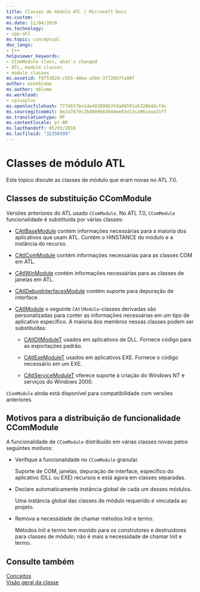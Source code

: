 ```yaml
---
title: Classes de módulo ATL | Microsoft Docs
ms.custom: ''
ms.date: 11/04/2016
ms.technology:
- cpp-atl
ms.topic: conceptual
dev_langs:
- C++
helpviewer_keywords:
- CComModule class, what's changed
- ATL, module classes
- module classes
ms.assetid: fd75382d-c955-46ba-a38e-37728b7fa00f
author: mikeblome
ms.author: mblome
ms.workload:
- cplusplus
ms.openlocfilehash: 777d81fbe1de48289863fda00591a5328b40cf4c
ms.sourcegitcommit: be2a7679c2bd80968204dee03d13ca961eaa31ff
ms.translationtype: MT
ms.contentlocale: pt-BR
ms.lasthandoff: 05/03/2018
ms.locfileid: "32356599"
---
```

# <a name="atl-module-classes"></a>Classes de módulo ATL
Este tópico discute as classes de módulo que eram novas no ATL 7.0.  
  
## <a name="ccommodule-replacement-classes"></a>Classes de substituição CComModule  
 Versões anteriores do ATL usado `CComModule`. No ATL 7.0, `CComModule` funcionalidade é substituída por várias classes:  
  
-   [CAtlBaseModule](../atl/reference/catlbasemodule-class.md) contém informações necessárias para a maioria dos aplicativos que usam ATL. Contém o HINSTANCE do módulo e a instância do recurso.  
  
-   [CAtlComModule](../atl/reference/catlcommodule-class.md) contém informações necessárias para as classes COM em ATL.  
  
-   [CAtlWinModule](../atl/reference/catlwinmodule-class.md) contém informações necessárias para as classes de janelas em ATL.  
  
-   [CAtlDebugInterfacesModule](../atl/reference/catldebuginterfacesmodule-class.md) contém suporte para depuração de interface.  
  
-   [CAtlModule](../atl/reference/catlmodule-class.md) o seguinte `CAtlModule`-classes derivadas são personalizadas para conter as informações necessárias em um tipo de aplicativo específico. A maioria dos membros nessas classes podem ser substituídas:  
  
    -   [CAtlDllModuleT](../atl/reference/catldllmodulet-class.md) usados em aplicativos de DLL. Fornece código para as exportações padrão.  
  
    -   [CAtlExeModuleT](../atl/reference/catlexemodulet-class.md) usados em aplicativos EXE. Fornece o código necessário em um EXE.  
  
    -   [CAtlServiceModuleT](../atl/reference/catlservicemodulet-class.md) oferece suporte à criação do Windows NT e serviços do Windows 2000.  
  
 `CComModule` ainda está disponível para compatibilidade com versões anteriores.  
  
## <a name="reasons-for-distributing-ccommodule-functionality"></a>Motivos para a distribuição de funcionalidade CComModule  
 A funcionalidade de `CComModule` distribuído em várias classes novas pelos seguintes motivos:  
  
-   Verifique a funcionalidade no `CComModule` granular.  
  
     Suporte de COM, janelas, depuração de interface, específico do aplicativo (DLL ou EXE) recursos e está agora em classes separadas.  
  
-   Declare automaticamente instância global de cada um desses módulos.  
  
     Uma instância global das classes de módulo requerido é vinculada ao projeto.  
  
-   Remova a necessidade de chamar métodos Init e termo.  
  
     Métodos Init e termo tem movido para os construtores e destruidores para classes de módulo; não é mais a necessidade de chamar Init e termo.  
  
## <a name="see-also"></a>Consulte também  
 [Conceitos](../atl/active-template-library-atl-concepts.md)   
 [Visão geral da classe](../atl/atl-class-overview.md)

